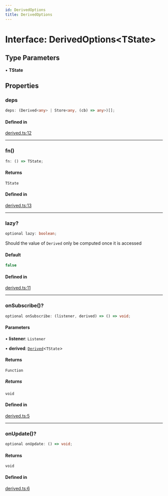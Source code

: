 ```yaml
---
id: DerivedOptions
title: DerivedOptions
---
```


# Interface: DerivedOptions\<TState\>

## Type Parameters

• **TState**

## Properties

### deps

```ts
deps: (Derived<any> | Store<any, (cb) => any>)[];
```

#### Defined in

[derived.ts:12](https://github.com/TanStack/store/blob/main/packages/store/src/derived.ts#L12)

***

### fn()

```ts
fn: () => TState;
```

#### Returns

`TState`

#### Defined in

[derived.ts:13](https://github.com/TanStack/store/blob/main/packages/store/src/derived.ts#L13)

***

### lazy?

```ts
optional lazy: boolean;
```

Should the value of `Derived` only be computed once it is accessed

#### Default

```ts
false
```

#### Defined in

[derived.ts:11](https://github.com/TanStack/store/blob/main/packages/store/src/derived.ts#L11)

***

### onSubscribe()?

```ts
optional onSubscribe: (listener, derived) => () => void;
```

#### Parameters

• **listener**: `Listener`

• **derived**: [`Derived`](../classes/derived.md)\<`TState`\>

#### Returns

`Function`

##### Returns

`void`

#### Defined in

[derived.ts:5](https://github.com/TanStack/store/blob/main/packages/store/src/derived.ts#L5)

***

### onUpdate()?

```ts
optional onUpdate: () => void;
```

#### Returns

`void`

#### Defined in

[derived.ts:6](https://github.com/TanStack/store/blob/main/packages/store/src/derived.ts#L6)
